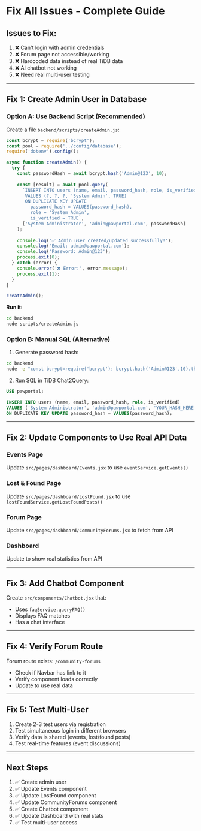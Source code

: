 # Fix All Issues - Complete Guide

## Issues to Fix:
1. ❌ Can't login with admin credentials
2. ❌ Forum page not accessible/working
3. ❌ Hardcoded data instead of real TiDB data
4. ❌ AI chatbot not working
5. ❌ Need real multi-user testing

---

## Fix 1: Create Admin User in Database

### Option A: Use Backend Script (Recommended)

Create a file `backend/scripts/createAdmin.js`:

```javascript
const bcrypt = require('bcrypt');
const pool = require('../config/database');
require('dotenv').config();

async function createAdmin() {
  try {
    const passwordHash = await bcrypt.hash('Admin@123', 10);
    
    const [result] = await pool.query(
      `INSERT INTO users (name, email, password_hash, role, is_verified) 
       VALUES (?, ?, ?, 'System Admin', TRUE)
       ON DUPLICATE KEY UPDATE 
         password_hash = VALUES(password_hash),
         role = 'System Admin',
         is_verified = TRUE`,
      ['System Administrator', 'admin@pawportal.com', passwordHash]
    );
    
    console.log('✅ Admin user created/updated successfully!');
    console.log('Email: admin@pawportal.com');
    console.log('Password: Admin@123');
    process.exit(0);
  } catch (error) {
    console.error('❌ Error:', error.message);
    process.exit(1);
  }
}

createAdmin();
```

**Run it:**
```bash
cd backend
node scripts/createAdmin.js
```

### Option B: Manual SQL (Alternative)

1. Generate password hash:
```bash
cd backend
node -e "const bcrypt=require('bcrypt'); bcrypt.hash('Admin@123',10).then(h=>console.log(h))"
```

2. Run SQL in TiDB Chat2Query:
```sql
USE pawportal;

INSERT INTO users (name, email, password_hash, role, is_verified) 
VALUES ('System Administrator', 'admin@pawportal.com', 'YOUR_HASH_HERE', 'System Admin', TRUE)
ON DUPLICATE KEY UPDATE password_hash = VALUES(password_hash);
```

---

## Fix 2: Update Components to Use Real API Data

### Events Page
Update `src/pages/dashboard/Events.jsx` to use `eventService.getEvents()`

### Lost & Found Page
Update `src/pages/dashboard/LostFound.jsx` to use `lostFoundService.getLostFoundPosts()`

### Forum Page
Update `src/pages/dashboard/CommunityForums.jsx` to fetch from API

### Dashboard
Update to show real statistics from API

---

## Fix 3: Add Chatbot Component

Create `src/components/Chatbot.jsx` that:
- Uses `faqService.queryFAQ()`
- Displays FAQ matches
- Has a chat interface

---

## Fix 4: Verify Forum Route

Forum route exists: `/community-forums`
- Check if Navbar has link to it
- Verify component loads correctly
- Update to use real data

---

## Fix 5: Test Multi-User

1. Create 2-3 test users via registration
2. Test simultaneous login in different browsers
3. Verify data is shared (events, lost/found posts)
4. Test real-time features (event discussions)

---

## Next Steps

1. ✅ Create admin user
2. ✅ Update Events component
3. ✅ Update LostFound component
4. ✅ Update CommunityForums component
5. ✅ Create Chatbot component
6. ✅ Update Dashboard with real stats
7. ✅ Test multi-user access

